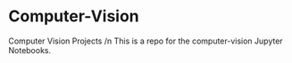 # Computer-Vision
Computer Vision Projects
/n This is a repo for the computer-vision Jupyter Notebooks.
